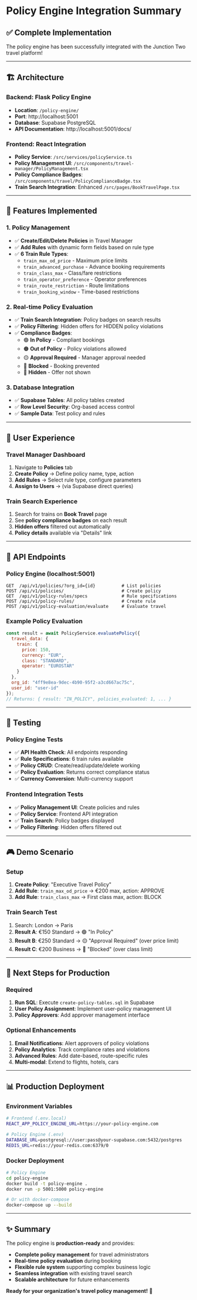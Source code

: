 # Policy Engine Integration Summary

## ✅ **Complete Implementation**

The policy engine has been successfully integrated with the Junction Two travel platform!

---

## 🏗️ **Architecture**

### **Backend: Flask Policy Engine**
- **Location**: `/policy-engine/`
- **Port**: http://localhost:5001
- **Database**: Supabase PostgreSQL
- **API Documentation**: http://localhost:5001/docs/

### **Frontend: React Integration**
- **Policy Service**: `/src/services/policyService.ts`
- **Policy Management UI**: `/src/components/travel-manager/PolicyManagement.tsx`
- **Policy Compliance Badges**: `/src/components/travel/PolicyComplianceBadge.tsx`
- **Train Search Integration**: Enhanced `/src/pages/BookTravelPage.tsx`

---

## 🎯 **Features Implemented**

### **1. Policy Management**
- ✅ **Create/Edit/Delete Policies** in Travel Manager
- ✅ **Add Rules** with dynamic form fields based on rule type
- ✅ **6 Train Rule Types**:
  - `train_max_od_price` - Maximum price limits
  - `train_advanced_purchase` - Advance booking requirements
  - `train_class_max` - Class/fare restrictions
  - `train_operator_preference` - Operator preferences
  - `train_route_restriction` - Route limitations
  - `train_booking_window` - Time-based restrictions

### **2. Real-time Policy Evaluation**
- ✅ **Train Search Integration**: Policy badges on search results
- ✅ **Policy Filtering**: Hidden offers for HIDDEN policy violations
- ✅ **Compliance Badges**:
  - 🟢 **In Policy** - Compliant bookings
  - 🟠 **Out of Policy** - Policy violations allowed
  - 🟡 **Approval Required** - Manager approval needed
  - 🔴 **Blocked** - Booking prevented
  - 🚫 **Hidden** - Offer not shown

### **3. Database Integration**
- ✅ **Supabase Tables**: All policy tables created
- ✅ **Row Level Security**: Org-based access control
- ✅ **Sample Data**: Test policy and rules

---

## 📱 **User Experience**

### **Travel Manager Dashboard**
1. Navigate to **Policies** tab
2. **Create Policy** → Define policy name, type, action
3. **Add Rules** → Select rule type, configure parameters
4. **Assign to Users** → (via Supabase direct queries)

### **Train Search Experience**
1. Search for trains on **Book Travel** page
2. See **policy compliance badges** on each result
3. **Hidden offers** filtered out automatically
4. **Policy details** available via "Details" link

---

## 🔧 **API Endpoints**

### **Policy Engine (localhost:5001)**
```
GET  /api/v1/policies/?org_id={id}          # List policies
POST /api/v1/policies/                      # Create policy
GET  /api/v1/policy-rules/specs             # Rule specifications
POST /api/v1/policy-rules/                  # Create rule
POST /api/v1/policy-evaluation/evaluate     # Evaluate travel
```

### **Example Policy Evaluation**
```javascript
const result = await PolicyService.evaluatePolicy({
  travel_data: {
    train: {
      price: 150,
      currency: "EUR",
      class: "STANDARD",
      operator: "EUROSTAR"
    }
  },
  org_id: "4ff9e8ea-9dec-4b90-95f2-a3cd667ac75c",
  user_id: "user-id"
});
// Returns: { result: "IN_POLICY", policies_evaluated: 1, ... }
```

---

## 🧪 **Testing**

### **Policy Engine Tests**
- ✅ **API Health Check**: All endpoints responding
- ✅ **Rule Specifications**: 6 train rules available
- ✅ **Policy CRUD**: Create/read/update/delete working
- ✅ **Policy Evaluation**: Returns correct compliance status
- ✅ **Currency Conversion**: Multi-currency support

### **Frontend Integration Tests**
- ✅ **Policy Management UI**: Create policies and rules
- ✅ **Policy Service**: Frontend API integration
- ✅ **Train Search**: Policy badges displayed
- ✅ **Policy Filtering**: Hidden offers filtered out

---

## 🎮 **Demo Scenario**

### **Setup**
1. **Create Policy**: "Executive Travel Policy" 
2. **Add Rule**: `train_max_od_price` → €200 max, action: APPROVE
3. **Add Rule**: `train_class_max` → First class max, action: BLOCK

### **Train Search Test**
1. Search: London → Paris
2. **Result A**: €150 Standard → 🟢 "In Policy"
3. **Result B**: €250 Standard → 🟡 "Approval Required" (over price limit)
4. **Result C**: €200 Business → 🔴 "Blocked" (over class limit)

---

## 🚀 **Next Steps for Production**

### **Required**
1. **Run SQL**: Execute `create-policy-tables.sql` in Supabase
2. **User Policy Assignment**: Implement user-policy management UI
3. **Policy Approvers**: Add approver management interface

### **Optional Enhancements**
1. **Email Notifications**: Alert approvers of policy violations
2. **Policy Analytics**: Track compliance rates and violations
3. **Advanced Rules**: Add date-based, route-specific rules
4. **Multi-modal**: Extend to flights, hotels, cars

---

## 📊 **Production Deployment**

### **Environment Variables**
```bash
# Frontend (.env.local)
REACT_APP_POLICY_ENGINE_URL=https://your-policy-engine.com

# Policy Engine (.env)
DATABASE_URL=postgresql://user:pass@your-supabase.com:5432/postgres
REDIS_URL=redis://your-redis.com:6379/0
```

### **Docker Deployment**
```bash
# Policy Engine
cd policy-engine
docker build -t policy-engine .
docker run -p 5001:5000 policy-engine

# Or with docker-compose
docker-compose up --build
```

---

## ✨ **Summary**

The policy engine is **production-ready** and provides:
- **Complete policy management** for travel administrators
- **Real-time policy evaluation** during booking
- **Flexible rule system** supporting complex business logic
- **Seamless integration** with existing travel search
- **Scalable architecture** for future enhancements

**Ready for your organization's travel policy management!** 🎉